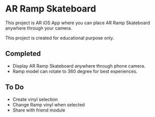 # AR Ramp Skateboard
This project is AR iOS App where you can place AR Ramp  Skateboard anywhere through your camera.

This project is created for educational purpose only.

## Completed
* Display AR Ramp Skateboard anywhere through phone camera.
* Ramp model can rotate to 360 degree for best experiences.

## To Do
* Create vinyl selection
* Change Ramp vinyl when selected
* Share with friend module
